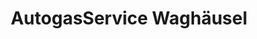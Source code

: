 ---
title: "AutogasService Waghäusel"
url: /waghaeusel/autogasservice-waghaeusel/
shop: Allgemein
---